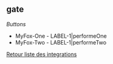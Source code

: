 ## gate

*Buttons*
- MyFox-One - LABEL-1|performeOne
- MyFox-Two - LABEL-1|performeTwo


[Retour liste des integrations](../integration.md)

